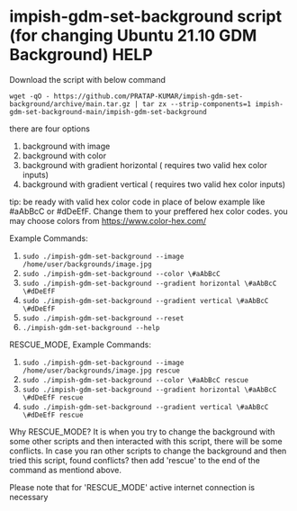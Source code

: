 # impish-gdm-set-background script (for changing Ubuntu 21.10 GDM Background) HELP

Download the script with below command


````
wget -qO - https://github.com/PRATAP-KUMAR/impish-gdm-set-background/archive/main.tar.gz | tar zx --strip-components=1 impish-gdm-set-background-main/impish-gdm-set-background
````

there are four options
1. background with image
2. background with color
3. background with gradient horizontal ( requires two valid hex color inputs)
4. background with gradient vertical ( requires two valid hex color inputs)

tip: be ready with valid hex color code in place of below example like #aAbBcC or #dDeEfF. Change them to your preffered hex color codes.
you may choose colors from https://www.color-hex.com/

Example Commands:

1. `sudo ./impish-gdm-set-background --image /home/user/backgrounds/image.jpg`
2. `sudo ./impish-gdm-set-background --color \#aAbBcC`
3. `sudo ./impish-gdm-set-background --gradient horizontal \#aAbBcC \#dDeEfF`
4. `sudo ./impish-gdm-set-background --gradient vertical \#aAbBcC \#dDeEfF`
5. `sudo ./impish-gdm-set-background --reset`
6. `./impish-gdm-set-background --help`

RESCUE_MODE, Example Commands:

1. `sudo ./impish-gdm-set-background --image /home/user/backgrounds/image.jpg rescue`
2. `sudo ./impish-gdm-set-background --color \#aAbBcC rescue`
3. `sudo ./impish-gdm-set-background --gradient horizontal \#aAbBcC \#dDeEfF rescue`
4. `sudo ./impish-gdm-set-background --gradient vertical \#aAbBcC \#dDeEfF rescue`

Why RESCUE_MODE?
It is when you try to change the background with some other scripts and then interacted with this script,
there will be some conflicts. In case you ran other scripts to change the background and then tried this script,
found conflicts? then add 'rescue' to the end of the command as mentiond above.

Please note that for 'RESCUE_MODE' active internet connection is necessary

